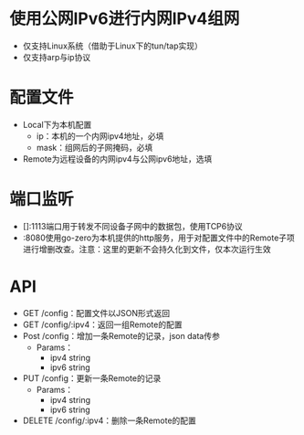 # 使用公网IPv6进行内网IPv4组网
* 仅支持Linux系统（借助于Linux下的tun/tap实现）
* 仅支持arp与ip协议

# 配置文件
* Local下为本机配置
  * ip：本机的一个内网ipv4地址，必填
  * mask：组网后的子网掩码，必填
* Remote为远程设备的内网ipv4与公网ipv6地址，选填

# 端口监听
* []:1113端口用于转发不同设备子网中的数据包，使用TCP6协议
* :8080使用go-zero为本机提供的http服务，用于对配置文件中的Remote子项进行增删改查。注意：这里的更新不会持久化到文件，仅本次运行生效

# API
* GET /config：配置文件以JSON形式返回
* GET /config/:ipv4：返回一组Remote的配置
* Post /config：增加一条Remote的记录，json data传参
  * Params：
    * ipv4 string
    * ipv6 string
* PUT /config：更新一条Remote的记录
  * Params：
    * ipv4 string
    * ipv6 string
* DELETE /config/:ipv4：删除一条Remote的配置